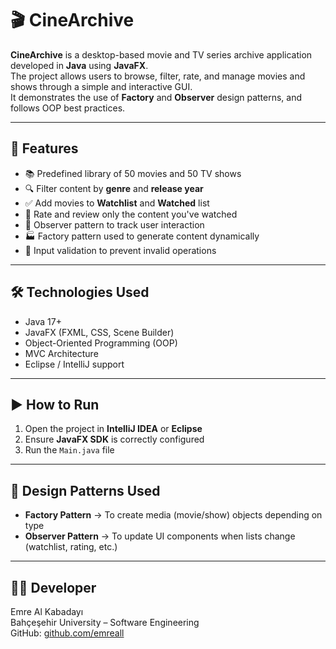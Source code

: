 # 🎬 CineArchive

**CineArchive** is a desktop-based movie and TV series archive application developed in **Java** using **JavaFX**.  
The project allows users to browse, filter, rate, and manage movies and shows through a simple and interactive GUI.  
It demonstrates the use of **Factory** and **Observer** design patterns, and follows OOP best practices.

---

## 📌 Features

- 📚 Predefined library of 50 movies and 50 TV shows
- 🔍 Filter content by **genre** and **release year**
- ✅ Add movies to **Watchlist** and **Watched** list
- 🌟 Rate and review only the content you've watched
- 🔄 Observer pattern to track user interaction
- 🏭 Factory pattern used to generate content dynamically
- 🛑 Input validation to prevent invalid operations

---

## 🛠️ Technologies Used

- Java 17+
- JavaFX (FXML, CSS, Scene Builder)
- Object-Oriented Programming (OOP)
- MVC Architecture
- Eclipse / IntelliJ support

---

## ▶️ How to Run

1. Open the project in **IntelliJ IDEA** or **Eclipse**
2. Ensure **JavaFX SDK** is correctly configured
3. Run the `Main.java` file


---


## 🧠 Design Patterns Used

- **Factory Pattern** → To create media (movie/show) objects depending on type
- **Observer Pattern** → To update UI components when lists change (watchlist, rating, etc.)

---

## 🧑‍💻 Developer

Emre Al Kabadayı  
Bahçeşehir University – Software Engineering  
GitHub: [github.com/emreall](https://github.com/emreall)
